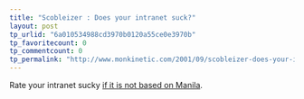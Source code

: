 ```yaml
---
title: "Scobleizer : Does your intranet suck?"
layout: post
tp_urlid: "6a010534988cd3970b0120a55ce0e3970b"
tp_favoritecount: 0
tp_commentcount: 0
tp_permalink: "http://www.monkinetic.com/2001/09/scobleizer-does-your-intranet-suck.html"
---
```

Rate your intranet sucky <a href="http://scobleizer.manilasites.com/2001/09/27">if it is not based on Manila</a>.<p></p>
